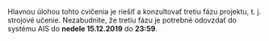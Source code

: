 Hlavnou úlohou tohto cvičenia je riešiť a konzultovať tretiu fázu projektu, t. j. strojové učenie. Nezabudnite, že tretiu fázu je potrebné odovzdať do systému AIS do **nedele 15.12.2019** do **23:59**.